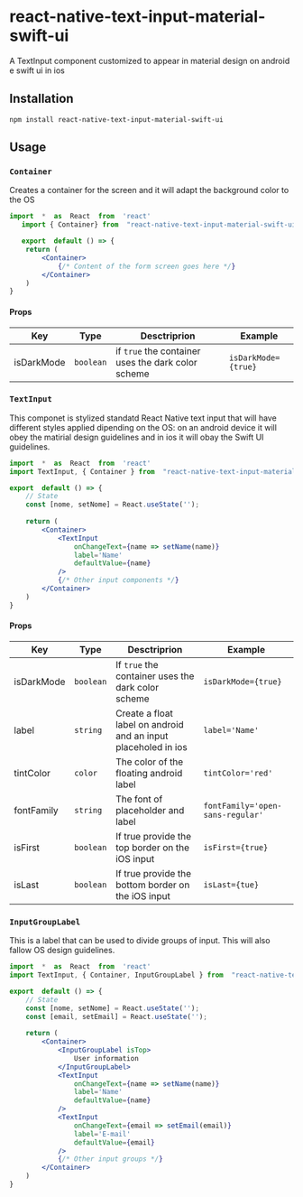 # react-native-text-input-material-swift-ui
A TextInput component customized to appear in material design on android e swift ui in ios
## Installation
`npm install react-native-text-input-material-swift-ui`
## Usage

### `Container`
Creates a container for the screen and it will adapt the background color to the OS
```jsx
import  *  as  React  from  'react'
   import { Container} from  "react-native-text-input-material-swift-ui"

   export  default () => {
    return (
	    <Container>
		    {/* Content of the form screen goes here */}
	    </Container>
	)
}
```
#### Props
| Key | Type | Desctriprion | Example |
|-|-|-|-|
| isDarkMode | `boolean` | if `true` the container uses the dark color scheme | `isDarkMode={true}` |

### `TextInput`
This componet is stylized standatd React Native text input that will have different styles applied dipending on the OS: on an android device it will obey the matirial design guidelines and in ios it will obay the Swift UI guidelines.
```jsx
import  *  as  React  from  'react'
import TextInput, { Container } from  "react-native-text-input-material-swift-ui"

export  default () => {
	// State
	const [nome, setNome] = React.useState('');
	
	return (
	    <Container>
		    <TextInput
				onChangeText={name => setName(name)}
				label='Name'
				defaultValue={name}
			/>
			{/* Other input components */}
	    </Container>
	)
}
```
#### Props
| Key | Type | Desctriprion | Example |
|-|-|-|-|
| isDarkMode | `boolean` | If `true` the container uses the dark color scheme | `isDarkMode={true}` |
| label | `string` | Create a float label on android and an input placeholed in ios | `label='Name'` |
| tintColor | `color` | The color of the floating android label | `tintColor='red'` |
| fontFamily | `string` | The font of placeholder and label |`fontFamily='open-sans-regular'`
| isFirst | `boolean` | If true provide the top border on the iOS input | `isFirst={true}` |
| isLast | `boolean` | If true provide the bottom border on the iOS input | `isLast={tue}` |

### `InputGroupLabel`
This is a label that can be used to divide groups of input. This will also fallow OS design guidelines.
```jsx
import  *  as  React  from  'react'
import TextInput, { Container, InputGroupLabel } from  "react-native-text-input-material-swift-ui"

export  default () => {
	// State
	const [nome, setNome] = React.useState('');
	const [email, setEmail] = React.useState('');
	
	return (
	    <Container>
		    <InputGroupLabel isTop>
			    User information
			</InputGroupLabel>
		    <TextInput
				onChangeText={name => setName(name)}
				label='Name'
				defaultValue={name}
			/>
			<TextInput
				onChangeText={email => setEmail(email)}
				label='E-mail'
				defaultValue={email}
			/>
			{/* Other input groups */}
	    </Container>
	)
}
```